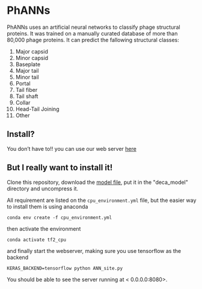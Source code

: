 # PhANNs
PhANNs uses an artificial neural networks to classify phage structural proteins. It was trained on a manually curated database of more than 80,000 phage proteins. It can predict the fallowing structural classes:

1. Major capsid
1. Minor capsid
1. Baseplate
1. Major tail
1. Minor tail
1. Portal
1. Tail fiber
1. Tail shaft
1. Collar
1. Head-Tail Joining
1. Other

## Install?

You don’t have to!! you can use our web server [here](https://edwards.sdsu.edu/phanns)

## But I really want to install it!

Clone this repository, download the [model file](https://edwards.sdsu.edu/phanns/download/model.tar), put it in the "deca\_model" directory and uncompress it. 

All requirement are listed on the `cpu_environment.yml` file, but the easier way to install them is using anaconda

```
conda env create -f cpu_environment.yml
```

then activate the environment

```
conda activate tf2_cpu
```



and finally start the webserver, making sure you use tensorflow as the backend

```
KERAS_BACKEND=tensorflow python ANN_site.py
```

You should be able to see the server running at < 0.0.0.0:8080>.
